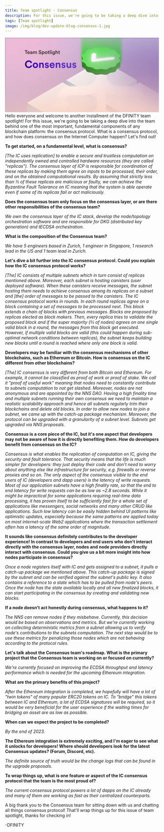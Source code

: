 ```yaml
---
title: Team spotlight - Consensus
description: For this issue, we're going to be taking a deep dive into the team behind one of the most important, fundamental components of any blockchain platform - the consensus protocol.
tags: [Team spotlight]
image: /img/blog/dev-update-blog-consensus-1.jpg
---
```


![Consensus team spotlight](../../static/img/blog/dev-update-blog-consensus-1.jpg)
Hello everyone and welcome to another installment of the DFINITY team spotlight! For this issue, we're going to be taking a deep dive into the team behind one of the most important, fundamental components of any blockchain platform: the consensus protocol. What is a consensus protocol, and how does consensus on the Internet Computer happen? Let's find out!

**To get started, on a fundamental level, what is consensus?**

*[The IC uses replication] to enable a secure and trustless computation on independently owned and controlled hardware resources (they are called "replicas"). The consensus layer of ICP is responsible for coordination of these replicas by making them agree on inputs to be processed, their order, and on the obtained computational results. By assuming that strictly less than ⅓ of these replicas are malicious or faulty, we can achieve the Byzantine Fault Tolerance on IC meaning that the system is able operate even if some of its replicas fail or act maliciously.*

**Does the consensus team only focus on the consensus layer, or are there other responsibilities of the consensus team?**

*We own the consensus layer of the IC stack, develop the node/topology orchestration software and are responsible for DKG (distributed key generation) and tECDSA orchestration.*

**What is the composition of the Consensus team?**

*We have 5 engineers based in Zurich, 1 engineer in Singapore, 1 research lead in the US and 1 team lead in Zurich.*

**Let's dive a bit further into the IC consensus protocol. Could you explain how the IC consensus protocol works?**

*[The] IC consists of multiple subnets which in turn consist of replicas mentioned above. Moreover, each subnet is hosting canisters (user deployed software). When these canisters receive messages, the subnet hosting them needs to achieve consensus among its replicas on a subset and [the] order of messages to be passed to the canisters. The IC consensus protocol works in rounds. In each round replicas agree on a block containing a set of messages to be processed next. This block extends a chain of blocks with previous messages. Blocks are proposed by replicas elected as block makers. Then, every replica tries to validate the proposed block and if the super majority (⅔ of nodes) agrees on one single valid block in a round, the messages from this block get executed. However, if multiple valid blocks are valid (this could happen during sub-optimal network conditions between replicas), the subnet keeps building new blocks until a round is reached where only one block is valid.*

**Developers may be familiar with the consensus mechanisms of other blockchains, such as Ethereum or Bitcoin. How is consensus on the IC different from other blockchains?**

*[The] IC consensus is very different from both Bitcoin and Ethereum. For example, it cannot be classified as proof of work or proof of stake. We call it "proof of useful work" meaning that nodes need to constantly contribute to subnets computation to not get slashed. Moreover, nodes are not anonymous and are appointed by the NNS DAO. Having a high finality time and multiple subnets running their own consensus we need to maintain a realistic scalability approach and hence all subnets regularly trim their blockchains and delete old blocks. In order to allow new nodes to join a subnet, we came up with the catch-up package mechanism. Moreover, the protocol can be upgraded with a granularity of a subnet level. Subnets get upgraded via NNS proposals.*

**Consensus is a core piece of the IC, but it's one aspect that developers may not be aware of how it is directly benefiting them. How do developers benefit from consensus on the IC?**

*Consensus is what enables the replication of computation on IC, giving the security and fault tolerance. That security means that the life is much simpler for developers: they just deploy their code and don't need to worry about anything else like infrastructure for security, e.g. firewalls or reverse proxies and so on. The only aspect of the consensus visible to the end users of IC (developers and dapp users) is the latency of write requests. Most of our application subnets have a high finality rate, so that the end to end latency for write requests can be as low as ~2.8 seconds. While it might be impractical for some applications requiring real-time data processing, it has proven itself to be sufficiently fast for a whole set of applications like messengers, social networks and many other CRUD like applications. Such low latency can be easily hidden behind UI patterns like optimistic updates, especially because the same patterns are applied today on most internet-scale Web2 applications where the transaction settlement often has a latency of the same order of magnitude.*

**It sounds like consensus definitely contributes to the developer experience! In contrast to developers and end users who don't interact directly with the consensus layer, nodes and node providers directly interact with consensus. Could you give us a bit more insight into how nodes participate in consensus?**

*Once a node registers itself with IC and gets assigned to a subnet, it pulls a catch-up package we mentioned above. This catch-up package is signed by the subnet and can be verified against the subnet's public key. It also contains a reference to a state which has to be pulled from node's peers. Once the node has the state available locally and all new finalized blocks, it can start participating in the consensus by creating and validating new blocks.*

**If a node doesn’t act honestly during consensus, what happens to it?**

*The NNS can remove nodes if they misbehave. Currently, this decision would be based on observations and metrics. But we're currently working on collecting deterministic metrics from a subnet allowing us to verify node's contributions to the subnets computation. The next step would be to use these metrics for penalizing those nodes which are not behaving according to the protocol rules.*

**Let's talk about the Consensus team's roadmap. What is the primary project that the Consensus team is working on or focused on currently?**

*We're currently focused on improving the ECDSA throughput and latency performance which is needed for the upcoming Ethereum integration.*

**What are the primary benefits of this project?**

*After the Ethereum integration is completed, we hopefully will have a lot of "twin tokens" of many popular ERC20 tokens on IC. To "bridge" this tokens between IC and Ethereum, a lot of ECDSA signatures will be required, so it would be very beneficial for the user experience if the waiting times for bridging an asset are as low as possible.*

**When can we expect the project to be completed?**

*By the end of 2023.*

**The Ethereum integration is extremely exciting, and I'm eager to see what it unlocks for developers! Where should developers look for the latest Consensus updates? (Forum, Discord, etc).**

*The definite source of truth would be the change logs that can be found in the upgrade proposals.*

**To wrap things up, what is one feature or aspect of the IC consensus protocol that the team is the most proud of?**

*The current consensus protocol powers a lot of dapps on the IC already and many of them are working as fast as their centralized counterparts.*

A big thank you to the Consensus team for sitting down with us and chatting all things consensus protocol! That'll wrap things up for this issue of team spotlight, thanks for checking in!

-DFINITY
